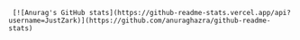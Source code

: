      [![Anurag's GitHub stats](https://github-readme-stats.vercel.app/api?username=JustZark)](https://github.com/anuraghazra/github-readme-stats)
